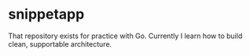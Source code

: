 # snippetapp

That repository exists for practice with Go. Currently I learn how to build clean, supportable architecture.